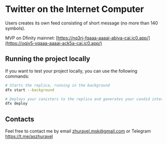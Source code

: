 # Twitter on the Internet Computer
Users creates its own feed consisting of short message (no more than 140 symbols).

MVP on Dfinity mainnet: [https://nq3rj-fqaaa-aaaai-abjva-cai.ic0.app/](https://oqjv5-vqaaa-aaaai-ack5a-cai.ic0.app/)

## Running the project locally
If you want to test your project locally, you can use the following commands:

```bash
# Starts the replica, running in the background
dfx start --background

# Deploys your canisters to the replica and generates your candid interface
dfx deploy
```

## Contacts
Feel free to contact me by email zhuravel.msk@gmail.com or Telegram https://t.me/aszhuravel
